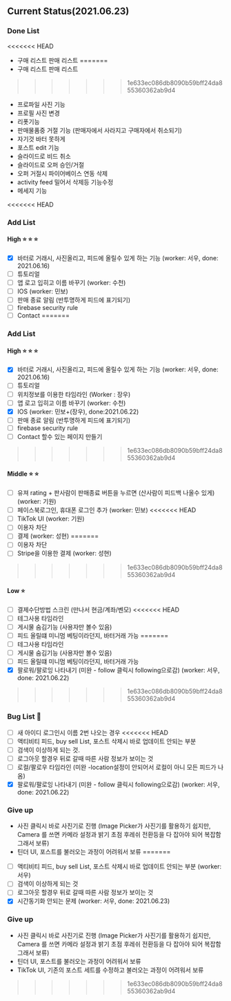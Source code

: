 ## Current Status(2021.06.23)

### Done List

<<<<<<< HEAD
* 구매 리스트 판매 리스트 
=======
* 구매 리스트 판매 리스트
>>>>>>> 1e633ec086db8090b59bff24da855360362ab9d4
* 프로파일 사진 기능
* 프로필 사진 변경
* 리폿기능
* 판매물품중 거절 기능 (판매자에서 사라지고 구매자에서 취소되기)
* 자기것 바터 못하게
* 포스트 edit 기능
* 슬라이드로 비드 취소
* 슬라이드로 오퍼 승인/거절
* 오퍼 거절시 파이어베이스 연동 삭제
* activity feed 밀어서 삭제등 기능수정
* 메세지 기능

<<<<<<< HEAD
### Add List 

#### High :star: :star: :star:
- [x] 바터로 거래시, 사진올리고, 피드에 올릴수 있게 하는 기능 (worker: 서우, done: 2021.06.16)
- [ ] 튜토리얼
- [ ] 앱 로고 입히고 이름 바꾸기 (worker: 수천)
- [ ] IOS (worker: 민보)
- [ ] 판매 종료 알림 (반투명하게 피드에 표기되기)
- [ ] firebase security rule
- [ ] Contact
=======
### Add List

#### High :star: :star: :star:

- [x] 바터로 거래시, 사진올리고, 피드에 올릴수 있게 하는 기능 (worker: 서우, done: 2021.06.16)
- [ ] 튜토리얼 
- [ ] 위치정보를 이용한 타임라인 (Worker : 장우)
- [ ] 앱 로고 입히고 이름 바꾸기 (worker: 수천)
- [x] IOS (worker: 민보+(장우), done:2021.06.22)
- [ ] 판매 종료 알림 (반투명하게 피드에 표기되기)
- [ ] firebase security rule
- [ ] Contact 할수 있는 페이지 만들기
>>>>>>> 1e633ec086db8090b59bff24da855360362ab9d4

#### Middle :star: :star:

- [ ] 유져 rating + 판사람이 판매종료 버튼을 누르면 (산사람이 피드백 나올수 있게) (worker: 기원)
- [ ] 페이스북로그인, 휴대폰 로그인 추가 (worker: 민보)
<<<<<<< HEAD
- [ ] TikTok UI (worker: 기원)
- [ ] 이용자 차단
- [ ] 결제 (worker: 성현)
=======
- [ ] 이용자 차단
- [ ] Stripe을 이용한 결제 (worker: 성현)
>>>>>>> 1e633ec086db8090b59bff24da855360362ab9d4

#### Low :star:

- [ ] 결제수단방법 스크린 (만나서 현금/계좌/벤모)
<<<<<<< HEAD
- [ ] 테그사용 타임라인
- [ ] 게시물 숨김기능 (사용자만 볼수 있음)
- [ ] 피드 올릴떄 미니멈 베팅이라던지, 바터거래 가능
=======
- [ ] 테그사용 타임라인 
- [ ] 게시물 숨김기능 (사용자만 볼수 있음)
- [ ] 피드 올릴떄 미니멈 베팅이라던지, 바터거래 가능
- [x] 팔로워/팔로잉 나타내기 (미완 - follow 클릭시 following으로감) (worker: 서우, done: 2021.06.22)
>>>>>>> 1e633ec086db8090b59bff24da855360362ab9d4

### Bug List :bug:

- [ ] 새 아이디 로그인시 이름 2번 나오는 경우
<<<<<<< HEAD
- [ ] 액티비티 피드, buy sell List, 포스트 삭제시 바로 업데이트 안되는 부분
- [ ] 검색이 이상하게 되는 것.
- [ ] 로그아웃 할경우 뒤로 갈때 따른 사람 정보가 보이는 것
- [ ] 로컬/팔로우 타임라인  (미완 -location설정이 안되어서 로컬이 아니 모든 피드가 나옴)
- [x] 팔로워/팔로잉 나타내기 (미완 - follow 클릭시 following으로감) (worker: 서우, done: 2021.06.22)

### Give up

* 사진 클릭시 바로 사진기로 진행 (Image Picker가 사진기를 활용하기 쉽지만, Camera 를 쓰면 카메라 설정과 밝기 초점 후레쉬 전환등을 다 잡아야 되어 복잡함 그래서 보류)
* 틴더 UI, 포스트를 불러오는 과정이 어려워서 보류
=======
- [ ] 액티비티 피드, buy sell List, 포스트 삭제시 바로 업데이트 안되는 부분 (worker: 서우)
- [ ] 검색이 이상하게 되는 것
- [ ] 로그아웃 할경우 뒤로 갈때 따른 사람 정보가 보이는 것
- [x] 시간동기화 안되는 문제 (worker: 서우, done: 2021.06.23)

### Give up
* 사진 클릭시 바로 사진기로 진행 (Image Picker가 사진기를 활용하기 쉽지만, Camera 를 쓰면 카메라 설정과 밝기 초점 후레쉬 전환등을 다 잡아야 되어 복잡함 그래서 보류)
* 틴더 UI, 포스트를 불러오는 과정이 어려워서 보류
* TikTok UI, 기존의 포스트 세트를 수정하고 불러오는 과정이 어려워서 보류
>>>>>>> 1e633ec086db8090b59bff24da855360362ab9d4
